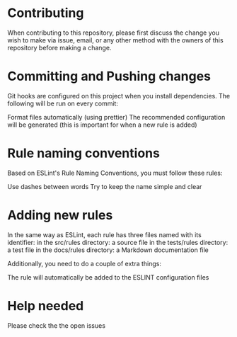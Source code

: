 # Contributing

When contributing to this repository, please first discuss the change you wish to make via issue, email, or any other method with the owners of this repository before making a change.

# Committing and Pushing changes

Git hooks are configured on this project when you install dependencies. The following will be run on every commit:

Format files automatically (using prettier)
The recommended configuration will be generated (this is important for when a new rule is added)

# Rule naming conventions
Based on ESLint's Rule Naming Conventions, you must follow these rules:

Use dashes between words
Try to keep the name simple and clear

# Adding new rules
In the same way as ESLint, each rule has three files named with its identifier:
in the src/rules directory: a source file
in the tests/rules directory: a test file
in the docs/rules directory: a Markdown documentation file

Additionally, you need to do a couple of extra things:

The rule will automatically be added to the ESLINT configuration files


# Help needed
Please check the the open issues
